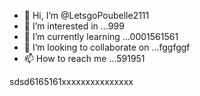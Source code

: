 - 👋 Hi, I’m @LetsgoPoubelle2111
- 👀 I’m interested in ...999
- 🌱 I’m currently learning ...0001561561
- 💞️ I’m looking to collaborate on ...fggfggf
- 📫 How to reach me ...591951

<!---
LetsgoPoubelle2111/LetsgoPoubelle2111 is a ✨ special ✨ repository because its `README.md` (this file) appears on your GitHub profile.
You can click the Preview link to take a look at your changes.
--->
sdsd6165161xxxxxxxxxxxxxxx
